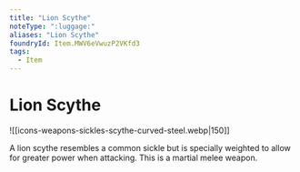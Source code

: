 ```yaml
---
title: "Lion Scythe"
noteType: ":luggage:"
aliases: "Lion Scythe"
foundryId: Item.MWV6eVwuzP2VKfd3
tags:
  - Item
---
```


# Lion Scythe
![[icons-weapons-sickles-scythe-curved-steel.webp|150]]

A lion scythe resembles a common sickle but is specially weighted to allow for greater power when attacking. This is a martial melee weapon.
